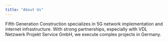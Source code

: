 ```yaml
---
title: "About Us"
---
```


Fifth Generation Construction specializes in 5G network implementation and internet infrastructure. With strong partnerships, especially with VDL Netzwerk Projekt Service GmbH, we execute complex projects in Germany.
